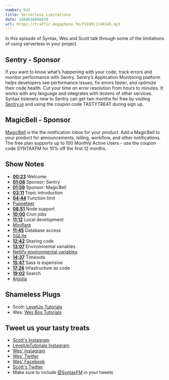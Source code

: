 ```yaml
---
number: 542
title: Serverless Limitations 
date: 1669636800439
url: https://traffic.megaphone.fm/FSI8911146545.mp3
---
```


In this episode of Syntax, Wes and Scott talk through some of the limitations of using serverless in your project.

## Sentry  - Sponsor

If you want to know what’s happening with your code, track errors and monitor performance with Sentry. Sentry’s Application Monitoring platform helps developers see performance issues, fix errors faster, and optimize their code health. Cut your time on error resolution from hours to minutes. It works with any language and integrates with dozens of other services. Syntax listeners new to Sentry can get two months for  free by visiting [Sentry.io](https://sentry.io) and using the coupon code TASTYTREAT during sign up.

## MagicBell - Sponsor

[MagicBell](https://www.magicbell.com) is the the notification inbox for your product. Add a MagicBell to your product for announcements, billing, workflow, and other notifications. The free plan supports up to 100 Monthly Active Users - use the coupon code SYNTAXFM for 10% off the first 12 months.

## Show Notes

* **[00:23](#t=00:23)** Welcome
* **[01:08](#t=01:08)** Sponsor: Sentry
* **[01:59](#t=01:59)** Sponsor: MagicBell
* **[03:11](#t=03:11)** Topic introduction
* **[04:44](#t=04:44)** Function limit
* [Puppeteer](https://pptr.dev)
* **[08:51](#t=08:51)** Node support
* **[10:00](#t=10:00)** Cron jobs
* **[11:12](#t=11:12)** Local development
* [Miniflare](https://miniflare.dev)
* **[11:45](#t=11:45)** Database access
* [SQLite](https://sqlite.org/index.html)
* **[12:42](#t=12:42)** Sharing code
* **[13:07](#t=13:07)** Environmental variables
* [Netlify environmental variables](https://docs.netlify.com/configure-builds/environment-variables/)
* **[14:37](#t=14:37)** Timeouts
* **[15:47](#t=15:47)** Sass is expensive
* **[17:26](#t=17:26)** Infastructure as code
* **[19:02](#t=19:02)** Search
* [Algolia](https://www.algolia.com)

## Shameless Plugs

* Scott: [LevelUp Tutorials](https://leveluptutorials.com/)
* Wes: [Wes Bos Tutorials](https://wesbos.com/courses)

## Tweet us your tasty treats

* [Scott's Instagram](https://www.instagram.com/stolinski/)
* [LevelUpTutorials Instagram](https://www.instagram.com/LevelUpTutorials/)
* [Wes' Instagram](https://www.instagram.com/wesbos/)
* [Wes' Twitter](https://twitter.com/wesbos)
* [Wes' Facebook](https://www.facebook.com/wesbos.developer)
* [Scott's Twitter](https://twitter.com/stolinski)
* Make sure to include [@SyntaxFM](https://twitter.com/SyntaxFM) in your tweets
